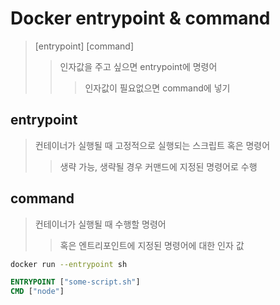 # Docker entrypoint & command

> [entrypoint] [command]
>
> > 인자값을 주고 싶으면 entrypoint에 명령어
> >
> > > 인자값이 필요없으면 command에 넣기

## entrypoint

> 컨테이너가 실행될 때 고정적으로 실행되는 스크립트 혹은 명령어
>
> > 생략 가능, 생략될 경우 커맨드에 지정된 명령어로 수행

## command

> 컨테이너가 실행될 때 수행할 명령어
>
> > 혹은 엔트리포인트에 지정된 명령어에 대한 인자 값

```bash
docker run --entrypoint sh
```

```Dockerfile
ENTRYPOINT ["some-script.sh"]
CMD ["node"]
```
